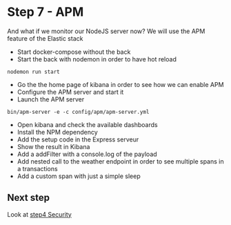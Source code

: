 # Step 7 - APM

And what if we monitor our NodeJS server now? We will use the APM feature of the Elastic stack

* Start docker-compose without the back
* Start the back with nodemon in order to have hot reload

```shell
nodemon run start
```

* Go the the home page of kibana in order to see how we can enable APM
* Configure the APM server and start it
* Launch the APM server

```shell
bin/apm-server -e -c config/apm/apm-server.yml
```

* Open kibana and check the available dashboards
* Install the NPM dependency
* Add the setup code in the Express serveur
* Show the result in Kibana
* Add a addFilter with a console.log of the payload
* Add nested call to the weather endpoint in order to see multiple spans in a transactions
* Add a custom span with just a simple sleep

## Next step

Look at [step4 Security](https://github.com/Gillespie59/devoxx-universite-elastic/tree/master/step4)
